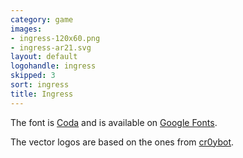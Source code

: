 ```yaml
---
category: game
images:
- ingress-120x60.png
- ingress-ar21.svg
layout: default
logohandle: ingress
skipped: 3
sort: ingress
title: Ingress
---
```


The font is [Coda](http://code.newtypography.co.uk/coda-font-ingress/) and is available on [Google Fonts](http://www.google.com/fonts/specimen/Coda).

The vector logos are based on the ones from [cr0ybot](http://cr0ybot.github.io/ingress-logos/).